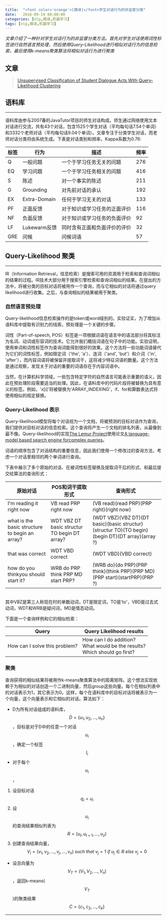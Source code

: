 ```yaml
---
title:  "<font color='orange'>[摘译]</font>学生对话行为的非监督分类"
date:   2016-09-19 00:00:00
categories: [nlp,摘译,机器学习]
tags: [nlp,摘译,机器学习]
---
```


*文章介绍了一种针对学生对话行为的非监督分类方法。首先对学生对话使用词性标签进行自然语言预处理，然后使用Query-Likelihood进行相似对话行为的信息检索，最后使用k-means聚类算法将相似对话行为进行聚类*

## 文章

> [Unsupervised Classification of Student Dialogue Acts With Query-Likelihood Clustering][paper-link]

## 语料库
---

语料库由参与2007春的JavaTutor项目的师生对话构成。师生通过网络使用文本对话进行交流，共有43个对话，包含1525个学生对话（平均每句话7.54个单词）和3332个老师对话（平均每句话9.04个单词）。文章专注于分类学生对话，而老师对话分类将由系统生成。下表是对话类别和频率，Kappa系数为0.76:

|标签|行为|描述|频率|
|---|---|---|---|
|Q|一般问题|一个于学习任务无关的问题|276|
|EQ|学习问题|一个于学习任务相关的问题|416|
|S|陈述|对一个事实的陈述|211|
|G|Grounding|对先前对话的承认|192|
|EX|Extra-Domain|任何于学习无关的对话|133|
|PF|正面反馈|对于知识或学习任务的正面评价|116|
|NF|负面反馈|对于知识或学习任务的负面评价|92|
|LF|Lukewarm反馈|同时含有正面和负面评价的评价|32|
|GRE|问候|问候词语|57|

## Query-Likelihood 聚类
---

IR（Information Retrieval，信息检索）是搜索可用的资源用于检索和查询词相似的结果的过程。IR技术大部分用于搜索引擎检索和查询词相似的结果。在提出的方法中，将被分类的目标对话将被用作一个查询，而与它相似的对话将通过query likelihood进行收集。之后，与查询相似的结果被用于聚类。

### 自然语言预处理

Query-likelihood信息检索操作的是token或word级别的。实验证实，为了增加从语料库中提取有识别力的线索，预处理是一个关键的步骤。

词性（Part-of-speech, POS）标签是一项根据词语在语言中的语法部分将其标注为名词、动词或形容词的技术。它允许我们概括词语在句子中的功能。实验证明，使用单词和词性标签作为查询词能得到很好的效果。这个方法将一些功能词语替代为它们的词性标签，例如限定词（'the', 'a'）、连词（'and', 'but'）和介词（'in', 'after'），而内容词语将被保留并提取词干，这将减少特征词语的数量。这个方法是通过观察，发现关于对话的重要的词语存在于内容词语中。

当然，在计算机科学领域，一些包含特定字符的自然语言可能表示重要的语义，因此在预处理阶段需要适当的处理。因此，在语料库中的代码片段将被替换为具有意义的标签。例如，'x[i]'将被替换为'ARRAY_INDEXING'，if、for和算数表达式将使用相似的规定替换。

### Query-Likelihood 表示

Query-likelihood模型将每个对话视为一个文档，将被预测的目标对话作为查询，我们提供对目标对话的信息检索。这个查询将产生一个文档的排名列表，从最像到最不像。Query-likelihood的实现[The Lemur Project][lemur-project]使用论文[A language-model based search engine forcomplex queries][query-paper-link]。

词语的顺序包含了对话结构的重要信息，因此我们使用一个修改过的查询方法，考虑一个对话里相邻的两个单词进行查询。

下表中展示了多个原始的对话、在被词性标签替换及提取词干后的形式、和最后提交给算法的查询形式：

|原始对话|POS和词干提取形式|查询形式|
|---|---|---|
|I'm reading it right now|VB read PRP right now|(VB read)(read PRP)(PRP right)(right now)|
|what is the basic structure to begin an array?|WDT VBZ DT basic structur TO begin DT array?|(WDT VBZ)(VBZ DT)(DT basic)(basic structur)(structur TO)(TO begin)(begin DT)(DT array)(array ?)|
|that was correct|WDT VBD correct|(WDT VBD)(VBD correct)|
|how do you thinkyou should start it?|WRB do PRP think PRP MD start PRP?|(WRB do)(do PRP)(PRP think)(think PRP)(PRP MD)(PRP start)(startPRP)(PRP ?)|

<br/>
其中VBZ是第三人称现在时的单数动词，DT是限定词，TO是'to'，VBD是过去式动词，WDT和WRB是疑问词，MD是情态动词。

下面是一个查询样例和它的相似检索：

|Query|Query Likelihood results|
|---|---|
|How can I solve this problem?|How can I do addition?<br/>What would be the results?<br/>Which should go first?|
	
### 聚类

查询获得的相似结果将被用作k-means聚类算法中的距离矩阵。这个想法实现依赖于为相似的对话创造一个二进制向量，然后group这些向量。每个在相似列表中的对话表示为1，其它表示为0。这样，每个在语料库中的目标对话将被表示为一个向量，这个向量表示和它相似的对话。算法如下：

* D为所有对话组成的语料库，$$D=\lbrace u_1,u_2,...,u_n \rbrace$$，目标是对于D中的任意一个对话$$u_i$$，确定一个标签$$l_i$$
* 对于每个$$u_i$$，
1. 设目标对话$$q_i=u_i$$
2. 设$$u_i$$的查询结果相似列表为$$R=(u_t,u_{t+1},...,u_z)$$
3. 创建查询结果向量，$$V_i=(v_1,v_2,...,v_j,...,v_n)\ such\ that\ v_j=1\ if\ u_j\in R\ else\ v_j=0$$
* 设总向量为$$V_T=(V_1,V_2,...,V_n)$$，返回k-means($$V_T$$)的聚类结果$$C=\lbrace c_1,c_2,...,c_k \rbrace$$

---

[paper-link]:  		http://www.educationaldatamining.org/EDM2013/papers/rn_paper_06.pdf
[query-paper-link]:	http://ciir.cs.umass.edu/pubfiles/ir-407.pdf
[lemur-project]:	http://www.lemurproject.org/
